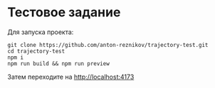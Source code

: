 # Тестовое задание
Для запуска проекта:
```
git clone https://github.com/anton-reznikov/trajectory-test.git
cd trajectory-test
npm i
npm run build && npm run preview
```
Затем переходите на [http://localhost:4173](http://localhost:4173)
